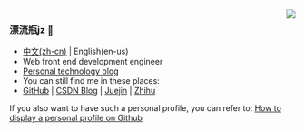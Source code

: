 <img align="right" src="https://github-readme-stats.vercel.app/api?username=jzplp&show_icons=true&icon_color=CE1D2D&text_color=718096&bg_color=ffffff&hide_title=true" />

### 漂流瓶jz 👋
- [中文(zh-cn)](/README.md) | English(en-us)
- Web front end development engineer
- [Personal technology blog](https://jzplp.github.io/)
- You can still find me in these places:
- [GitHub](https://github.com/jzplp) | 
  [CSDN Blog](https://jzplp.blog.csdn.net) | 
  [Juejin](https://juejin.cn/user/3694779980078877) | 
  [Zhihu](https://www.zhihu.com/people/jia-zhen-57)

If you also want to have such a personal profile, you can refer to: [How to display a personal profile on Github](https://jzplp.github.io/2023/blog-github.html#在github用户首页展示个人简介)
